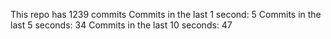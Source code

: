 This repo has 1239 commits
Commits in the last 1 second: 5
Commits in the last 5 seconds: 34
Commits in the last 10 seconds: 47

